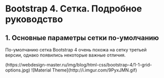 # Bootstrap 4. Сетка. Подробное руководство

<h2>1. Основные параметры сетки по-умолчанию</h2>
<p>По-умолчанию сетка Bootstrap 4 очень похожа на сетку третьей версии, однако появились некоторые важные отличия.</p>
(https://webdesign-master.ru/img/blog/html-css/bootstrap-4/1-1-grid-options.jpg)
![Material Theme](http://i.imgur.com/9PyxJMN.gif)
